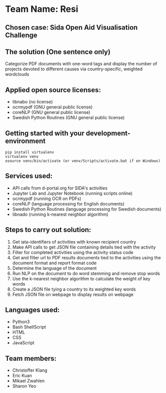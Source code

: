 # Team Name: Resi  
  
## Chosen case: Sida Open Aid Visualisation Challenge  
  
## The solution (One sentence only)  
Categorize PDF documents with one-word tags and display the number of projects devoted to different causes via country-specific, weighted wordclouds  
  
## Applied open source licenses:    
- libnabo (no license)  
- ocrmypdf (GNU general public license)  
- coreNLP (GNU general public license)  
- Swedish Python Routines (GNU general public license)  

  
## Getting started with your development-environment 
```
pip install virtualenv
virtualenv venv
osource venv/bin/activate (or venv/Scripts/activate.bat if on Windows)
```
  
## Services used:  
- API calls from d-portal.org for SIDA's activities  
- Jupyter Lab and Jupyter Notebook (running scripts online)  
- ocrmypdf (running OCR on PDFs)  
- coreNLP (language processing for English documents)  
- Swedish Python Routines (language processing for Swedish documents)  
- libnado (running k-nearest neighbor algorithm)  
  
## Steps to carry out solution:  
1) Get iata-identifiers of activities with known recipient country  
2) Make API calls to get JSON file containing details tied with the activity  
3) Filter for completed activities using the activity status code  
4) Get and filter url to PDF results documents tied to the activities using the document format and report format code  
5) Determine the language of the document  
6) Run NLP on the document to do word stemming and remove stop words  
7) Use the k-nearest neighbor algorithm to calculate the weight of key words  
8) Create a JSON file tying a country to its weighted key words  
9) Fetch JSON file on webpage to display results on webpage  
  
## Languages used:    
- Python3  
- Bash ShellScript
- HTML
- CSS
- JavaScript
  
## Team members:  
- Christoffer Klang
- Eric Kuan  
- Mikael Zwahlen  
- Sharon Yeo    

